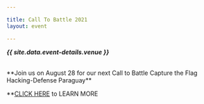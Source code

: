 ```yaml
---

title: Call To Battle 2021
layout: event

---
```


<!-- rebuild 12 -->

***{{ site.data.event-details.venue }}***

<br>
**Join us on August 28 for our next Call to Battle Capture the Flag Hacking-Defense Paraguay** 


**[CLICK HERE](https://calltobattle.owasp.org/schedule/) to LEARN MORE
<p>

